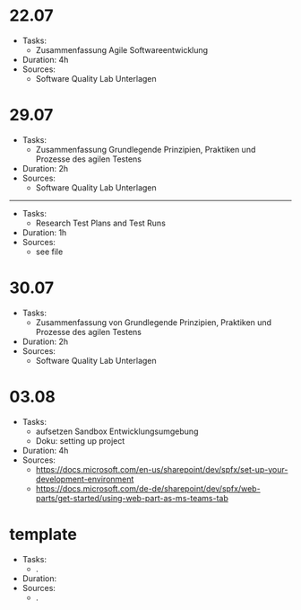 # 22.07

* Tasks:
  * Zusammenfassung Agile Softwareentwicklung
* Duration: 4h
* Sources:
  * Software Quality Lab Unterlagen 

# 29.07

* Tasks:
  * Zusammenfassung Grundlegende Prinzipien, Praktiken und Prozesse des agilen Testens
* Duration: 2h
* Sources:
  * Software Quality Lab Unterlagen 
---
* Tasks:
  * Research Test Plans and Test Runs
* Duration: 1h
* Sources:
  * see file

# 30.07

* Tasks:
  * Zusammenfassung von Grundlegende Prinzipien, Praktiken und Prozesse des agilen Testens
* Duration: 2h
* Sources:
  * Software Quality Lab Unterlagen 
  
# 03.08

* Tasks: 
  * aufsetzen Sandbox Entwicklungsumgebung
  * Doku: setting up project
* Duration: 4h
* Sources: 
  * https://docs.microsoft.com/en-us/sharepoint/dev/spfx/set-up-your-development-environment
  * https://docs.microsoft.com/de-de/sharepoint/dev/spfx/web-parts/get-started/using-web-part-as-ms-teams-tab
  
# template
* Tasks:
  * . 
* Duration:
* Sources:
  * .
